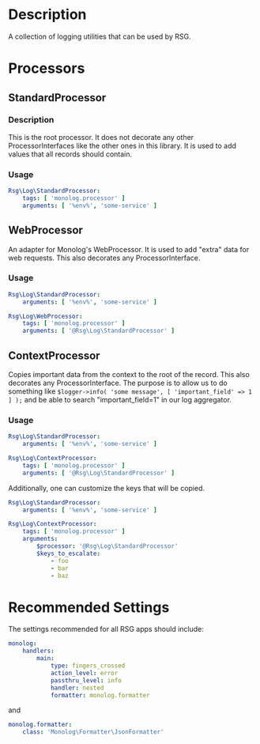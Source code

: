 # Description

A collection of logging utilities that can be used by RSG.

# Processors

## StandardProcessor

### Description

This is the root processor. It does not decorate any other ProcessorInterfaces
like the other ones in this library. It is used to add values that all records
should contain.

### Usage

```yaml
Rsg\Log\StandardProcessor:
    tags: [ 'monolog.processor' ]
    arguments: [ '%env%', 'some-service' ]
```

## WebProcessor

An adapter for Monolog's WebProcessor. It is used to add "extra" data for web
requests. This also decorates any ProcessorInterface.

### Usage

```yaml
Rsg\Log\StandardProcessor:
    arguments: [ '%env%', 'some-service' ]

Rsg\Log\WebProcessor:
    tags: [ 'monolog.processor' ]
    arguments: [ '@Rsg\Log\StandardProcessor' ]
```

## ContextProcessor

Copies important data from the context to the root of the record. This also
decorates any ProcessorInterface. The purpose is to allow us to do something
like `$logger->info( 'some message', [ 'important_field' => 1 ] );` and be able
to search "important_field=1" in our log aggregator.

### Usage

```yaml
Rsg\Log\StandardProcessor:
    arguments: [ '%env%', 'some-service' ]

Rsg\Log\ContextProcessor:
    tags: [ 'monolog.processor' ]
    arguments: [ '@Rsg\Log\StandardProcessor' ]
```

Additionally, one can customize the keys that will be copied.

```yaml
Rsg\Log\StandardProcessor:
    arguments: [ '%env%', 'some-service' ]

Rsg\Log\ContextProcessor:
    tags: [ 'monolog.processor' ]
    arguments:
        $processor: '@Rsg\Log\StandardProcessor' 
        $keys_to_escalate:
            - foo
            - bar
            - baz

```

# Recommended Settings

The settings recommended for all RSG apps should include:

```yaml
monolog:
    handlers:
        main:
            type: fingers_crossed
            action_level: error
            passthru_level: info
            handler: nested
            formatter: monolog.formatter
```

and

```yaml
monolog.formatter:
    class: 'Monolog\Formatter\JsonFormatter'
```

